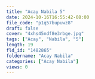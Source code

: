 ```yaml
---
title: "Acay Nabila 5"
date: 2024-10-16T16:55:42-08:00
file_code: "p1q57bupuwz8"
draft: false
cover: "4xhs45ndf8e3rbge.jpg"
tags: ["Acay", "Nabila", "5"]
length: 19
fld_id: "1482865"
foldername: "Acay Nabila"
categories: ["Acay Nabila"]
views: 0
---
```

